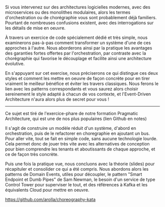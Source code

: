 Si vous intervenez sur des architectures logicielles modernes, avec des microservices ou des monolithes modulaires, alors les termes d'orchestration ou de chorégraphie vous sont probablement déjà familiers. Pourtant de nombreuses confusions existent, avec des interrogations sur les détails de mise en oeuvre.
 
À travers un exercice de code spécialement dédié et très simple, nous examinerons pas-à-pas comment transformer un système d'une de ces approches à l'autre. Nous aborderons ainsi par la pratique les avantages des garanties fortes offertes par l'orchestration, par contraste avec la chorégraphie qui favorise le découplage et facilite ainsi une architecture évolutive.
 
En s'appuyant sur cet exercise, nous préciserons ce qui distingue ces deux styles et comment les mettre en oeuvre de façon concrète pour en tirer vraiment le meilleur bénéfice et éviter les travers classiques. Nous ferons le lien avec les patterns correspondants et vous saurez alors choisir sereinement le style adapté à chacun de vos contexte, et l'Event-Driven Architecture n'aura alors plus de secret pour vous !


-----
Ce sujet est tiré de l'exercice-phare de notre formation Pragmatic Architecture, qui est une de nos plus populaires (lien Github en notes)
 
Il s'agit de construire un modèle réduit d'un système, d'abord en orchestration, puis de le refactorer en choregraphie en ajoutant un bus. Pour aller vite, tout se fait en simple code, sans aucune technologie lourde. Cela permet donc de jouer très vite avec les alternatives de conception pour bien comprendre les tenants et aboutissants de chaque approche, et ce de façon très concrète.

Puis une fois la pratique vue, nous concluons avec la théorie (slides) pour récapituler et consolider ce qui a été compris. Nous abordons alors les patterns de Domain Events, utiles pour découpler, le pattern "Smart Endpoint et Dumb Pipes" de Sam Newman, le besoin d'un service de type Control Tower pour superviser le tout, et des références à Kafka et les équivalents Cloud pour mettre en oeuvre.

https://github.com/arolla/choreography-kata 
